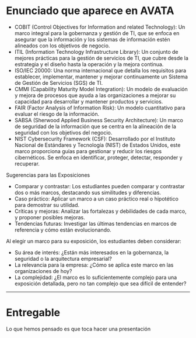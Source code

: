 # Enunciado que aparece en AVATA


- COBIT (Control Objectives for Information and related Technology): Un marco integral para la gobernanza y gestión de TI, que se enfoca en asegurar que la información y los sistemas de información estén alineados con los objetivos de negocio.
- ITIL (Information Technology Infrastructure Library): Un conjunto de mejores prácticas para la gestión de servicios de TI, que cubre desde la estrategia y el diseño hasta la operación y la mejora continua.
- ISO/IEC 20000: Una norma internacional que detalla los requisitos para establecer, implementar, mantener y mejorar continuamente un Sistema de Gestión de Servicios (SGS) de TI.
- CMMI (Capability Maturity Model Integration): Un modelo de evaluación y mejora de procesos que ayuda a las organizaciones a mejorar su capacidad para desarrollar y mantener productos y servicios. 
- FAIR (Factor Analysis of Information Risk): Un modelo cuantitativo para evaluar el riesgo de la información.
- SABSA (Sherwood Applied Business Security Architecture): Un marco de seguridad de la información que se centra en la alineación de la seguridad con los objetivos del negocio.
- NIST Cybersecurity Framework (CSF): Desarrollado por el Instituto Nacional de Estándares y Tecnología (NIST) de Estados Unidos, este marco proporciona guías para gestionar y reducir los riesgos cibernéticos. Se enfoca en identificar, proteger, detectar, responder y recuperar.

Sugerencias para las Exposiciones

- Comparar y contrastar: Los estudiantes pueden comparar y contrastar dos o más marcos, destacando sus similitudes y diferencias.
- Caso práctico: Aplicar un marco a un caso práctico real o hipotético para demostrar su utilidad.
- Críticas y mejoras: Analizar las fortalezas y debilidades de cada marco, y proponer posibles mejoras.
- Tendencias futuras: Investigar las últimas tendencias en marcos de referencia y cómo están evolucionando.

Al elegir un marco para su exposición, los estudiantes deben considerar:

- Su área de interés: ¿Están más interesados en la gobernanza, la seguridad o la arquitectura empresarial?
- La relevancia para la empresa: ¿Cómo se aplica este marco en las organizaciones de hoy?
- La complejidad: ¿El marco es lo suficientemente complejo para una exposición detallada, pero no tan complejo que sea difícil de entender?


--- 


# Entregable 

Lo que hemos pensado es que toca hacer una presentación 

